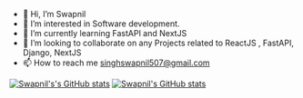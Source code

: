 - 👋 Hi, I’m Swapnil
- 👀 I’m interested in Software development.
- 🌱 I’m currently learning FastAPI and NextJS
- 💞️ I’m looking to collaborate on any Projects related to ReactJS , FastAPI, Django, NextJS
- 📫 How to reach me singhswapnil507@gmail.com

<!---

[![GitHub Streak](https://github-readme-streak-stats.herokuapp.com?user=swapfM&theme=dark&hide_border=true)](https://git.io/streak-stats)
--->
[![Swapnil's's GitHub stats](https://github-readme-stats.vercel.app/api?username=swapfM)](https://github.com/anuraghazra/github-readme-stats)
[![Swapnil's GitHub stats](https://github-readme-stats.vercel.app/api?username=swapfM)](https://github.com/anuraghazra/github-readme-stats)


<!---
swapfM/swapfM is a ✨ special ✨ repository because its `README.md` (this file) appears on your GitHub profile.
You can click the Preview link to take a look at your changes.
  ![Snake animation](https://github.com/swapfM/sawwesome/blob/main/naja-rocks-swapfM.svg)
  [![Top Langs](https://github-readme-stats-git-masterrstaa-rickstaa.vercel.app/api/top-langs/?username=swapfM)](https://github.com/swapfM/github-readme-stats)
--->




  
